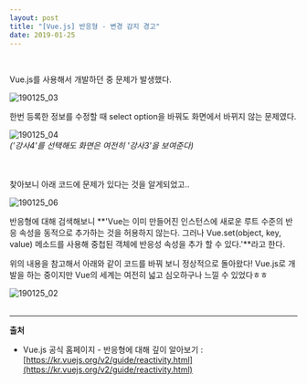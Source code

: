```yaml
---
layout: post
title: "[Vue.js] 반응형 - 변경 감지 경고"
date: 2019-01-25
---  
```

<br/>

Vue.js를 사용해서 개발하던 중 문제가 발생했다. 
<br/>

![190125_03](https://user-images.githubusercontent.com/29648470/51726554-5b9ca600-20ab-11e9-93b0-76d1ee0c69f3.PNG)
<br/>

한번 등록한 정보를 수정할 때 select option을 바꿔도 화면에서 바뀌지 않는 문제였다.
<br/>

![190125_04](https://user-images.githubusercontent.com/29648470/51726563-65260e00-20ab-11e9-8286-98c32547409d.png)
<br/>
*('강사4'를 선택해도 화면은 여전히 '강사3'을 보여준다)*
<br/><br/><br/>

찾아보니 아래 코드에 문제가 있다는 것을 알게되었고..
<br/>

![190125_06](https://user-images.githubusercontent.com/29648470/51726426-b1bd1980-20aa-11e9-8eeb-6a32119f44f6.PNG)
<br/>

반응형에 대해 검색해보니 **'Vue는 이미 만들어진 인스턴스에 새로운 루트 수준의 반응 속성을 동적으로 추가하는 것을 허용하지 않는다.
그러나 Vue.set(object, key, value) 메소드를 사용해 중첩된 객체에 반응성 속성을 추가 할 수 있다.'**라고 한다.
<br/>

위의 내용을 참고해서 아래와 같이 코드를 바꿔 보니 정상적으로 돌아왔다! Vue.js로 개발을 하는 중이지만 Vue의 세계는 여전히 넓고 심오하구나 
느낄 수 있었다ㅎㅎ
<br/>

![190125_02](https://user-images.githubusercontent.com/29648470/51726530-39a32380-20ab-11e9-8100-2226291f9cff.PNG)
<br/><br/><hr/>
<strong>출처</strong><br/>

* Vue.js 공식 홈페이지 - 반응형에 대해 깊이 알아보기 : [https://kr.vuejs.org/v2/guide/reactivity.html](https://kr.vuejs.org/v2/guide/reactivity.html)







